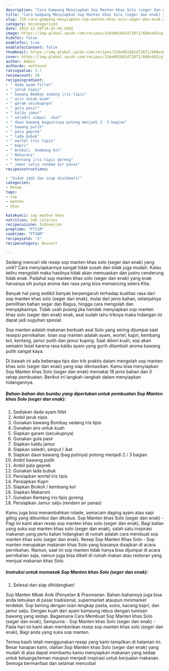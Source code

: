 ```yaml
---
description: "Cara Gampang Menyiapkan Sop Manten khas Solo (seger dan enak) yang Lezat Sekali"
title: "Cara Gampang Menyiapkan Sop Manten khas Solo (seger dan enak) yang Lezat Sekali"
slug: 710-cara-gampang-menyiapkan-sop-manten-khas-solo-seger-dan-enak-yang-lezat-sekali
category: Uncategorized
date: 2022-12-28T14:42:44.540Z
image: https://img-global.cpcdn.com/recipes/316e001881d72071/680x482cq70/sop-manten-khas-solo-seger-dan-enak-foto-resep-utama.jpg
hideToc: false
enableToc: true
enableTocContent: false
thumbnail: https://img-global.cpcdn.com/recipes/316e001881d72071/680x482cq70/sop-manten-khas-solo-seger-dan-enak-foto-resep-utama.jpg
cover: https://img-global.cpcdn.com/recipes/316e001881d72071/680x482cq70/sop-manten-khas-solo-seger-dan-enak-foto-resep-utama.jpg
author: Admin
authorAv: notfound
ratingvalue: 3.7
reviewcount: 20
recipeingredient:
- " dada ayam fillet"
- " jeruk nipis"
- " bawang Bombay sedang iris tipis"
- " airs untuk kuah"
- " garam secukupnya"
- " gula pasir"
- " kaldu jamur"
- " seledri simpul  ikat"
- " daun bawang bagputinya potong menjadi 2  3 bagian"
- " bawang putih"
- " pala geprek"
- " lada bubuk"
- " wortel iris tipis"
- " Kapri"
- " Brokoli  kembang kol"
- " Makaroni"
- " Kentang iris tipis goreng"
- " Jamur salju rendam air panas"
recipeinstructions:

- "Sudah jadi dan siap dinikmati!"
categories:
- Resep
tags:
- sop
- manten
- khas

katakunci: sop manten khas 
nutrition: 246 calories
recipecuisine: Indonesian
preptime: "PT21M"
cooktime: "PT30M"
recipeyield: "2"
recipecategory: Dessert

---
```





Sedang mencari ide resep sop manten khas solo (seger dan enak) yang unik? Cara menyiapkannya sangat tidak susah dan tidak juga mudah. Kalau keliru mengolah maka hasilnya tidak akan memuaskan dan justru cenderung tidak enak. Padahal sop manten khas solo (seger dan enak) yang enak harusnya sih punya aroma dan rasa yang bisa memancing selera Kita.





Banyak hal yang sedikit banyak berpengaruh terhadap kualitas rasa dari sop manten khas solo (seger dan enak), mulai dari jenis bahan, selanjutnya pemilihan bahan segar dan Bagus, hingga cara mengolah dan menyajikannya. Tidak usah pusing jika hendak menyiapkan sop manten khas solo (seger dan enak) enak,      asal sudah tahu triknya maka hidangan ini dapat jadi suguhan spesial.














Sop manten adalah makanan berkuah asal Solo yang sering dijumpai saat resepsi pernikahan. Isian sop manten adalah ayam, wortel, kapri, kembang kol, kentang, jamur putih dan jamur kuping. Saat diberi kuah, sop akan semakin lezat karena rasa kaldu ayam yang gurih ditambah aroma bawang putih sangat kaya.






Di bawah ini ada beberapa tips dan trik praktis dalam mengolah sop manten khas solo (seger dan enak) yang siap dikreasikan. Kamu bisa menyiapkan Sop Manten khas Solo (seger dan enak) memakai 18 jenis bahan dan 0 tahap pembuatan. Berikut ini langkah-langkah dalam menyiapkan hidangannya.

<!--inarticleads1-->

##### Bahan-bahan dan bumbu yang diperlukan untuk pembuatan Sop Manten khas Solo (seger dan enak):

1. Sediakan  dada ayam fillet
1. Ambil  jeruk nipis
1. Gunakan  bawang Bombay sedang iris tipis
1. Gunakan  airs untuk kuah
1. Siapkan  garam (secukupnya)
1. Gunakan  gula pasir
1. Siapkan  kaldu jamur
1. Siapkan  seledri, simpul / ikat
1. Siapkan  daun bawang (bag.putinya) potong menjadi 2 / 3 bagian
1. Ambil  bawang putih
1. Ambil  pala geprek
1. Gunakan  lada bubuk
1. Persiapkan  wortel iris tipis
1. Persiapkan  Kapri
1. Siapkan  Brokoli / kembang kol
1. Siapkan  Makaroni
1. Gunakan  Kentang iris tipis goreng
1. Persiapkan  Jamur salju (rendam air panas)


Kamu juga bisa menambahkan rolade, semacam daging ayam atau sapi giling yang dibumbui dan dikukus. Sop Manten khas Solo (seger dan enak) - Pagi ini kami akan resep sop manten khas solo (seger dan enak), Bagi kalian yang suka sop manten khas solo (seger dan enak), salah satu inspirasi makanan yang perlu kalian hidangkan di rumah adalah cara membuat sop manten khas solo (seger dan enak). Resep Sop Manten Khas Solo - Sop manten merupakan makanan khas Solo yang biasanya disajikan di acara pernikahan. Namun, saat ini sop manten tidak hanya bisa dijumpai di acara pernikahan saja, namun juga bisa dibeli di rumah makan atau restoran yang menjual makanan khas Solo. 

<!--inarticleads2-->

##### Instruksi untuk memasak Sop Manten khas Solo (seger dan enak):


1. Selesai dan siap dihidangkan!

Sop Manten Mbak Anik (Penyetan &amp; Prasmanan. Bahan-bahannya juga bisa anda temukan di pasar tradisional, supermarket ataupun minimarket terdekat. Sup bening dengan isian lengkap pasta, sosis, kacang kapri, dan jamur salju. Dengan kuah dari ayam kampung rebus dengan tumisan bawang yang sedap. Bagaimana Cara Membuat Sop Manten khas Solo (seger dan enak), Sempurna - Sop Manten khas Solo (seger dan enak) - Pada hari ini kami akan memberikan resep sop manten khas solo (seger dan enak), Bagi anda yang suka sop manten. 

Terima kasih telah menggunakan resep yang kami tampilkan di halaman ini. Besar harapan kami, olahan Sop Manten khas Solo (seger dan enak) yang mudah di atas dapat membantu kamu menyiapkan makanan yang sedap untuk keluarga/teman maupun menjadi inspirasi untuk berjualan makanan. Semoga bermanfaat dan selamat mencoba!
